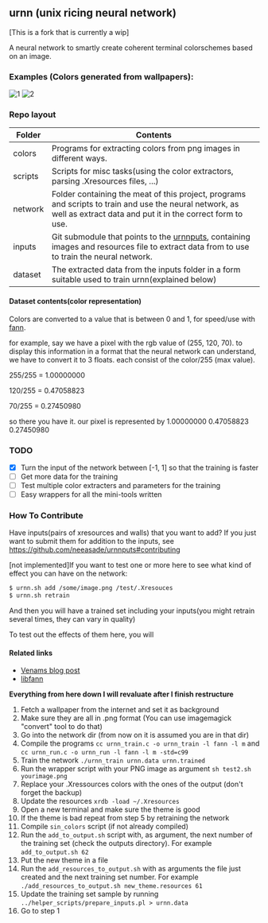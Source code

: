 ## urnn (unix ricing neural network)
[This is a fork that is currently a wip]

A neural network to smartly create coherent terminal colorschemes based on an image.

### Examples (Colors generated from wallpapers):

![1](http://pub.iotek.org/p/84nIYJl.png)
![2](http://pub.iotek.org/p/jL2NNE5.png)


### Repo layout

Folder	| Contents
--------|---------
colors 	| Programs for extracting colors from png images in different ways.
scripts | Scripts for misc tasks(using the color extractors, parsing .Xresources files, ...)
network | Folder containing the meat of this project, programs and scripts to train and use the neural network, as well as extract data and put it in the correct form to use.
inputs 	| Git submodule that points to the [urnnputs](https://github.com/neeasade/urnnputs), containing images and resources file to extract data from to use to train the neural network.
dataset | The extracted data from the inputs folder in a form suitable used to train urnn(explained below)

#### Dataset contents(color representation)

Colors are converted to a value that is between 0 and 1, for speed/use with [fann](https://github.com/libfann/fann).

for example, say we have a pixel with the rgb value of (255, 120, 70). to display this information in a format that the neural network can understand, we have to convert it to 3 floats. each consist of the color/255 (max value).

255/255 = 1.00000000

120/255 = 0.47058823

70/255  = 0.27450980

so there you have it. our pixel is represented by 1.00000000 0.47058823 0.27450980

### TODO

* [x] Turn the input of the network between [-1, 1] so that the training is faster
* [ ] Get more data for the training
* [ ] Test multiple color extracters and parameters for the training
* [ ] Easy wrappers for all the mini-tools written

### How To Contribute

Have inputs(pairs of xresources and walls) that you want to add?
If you just want to submit them for addition to the inputs, see https://github.com/neeasade/urnnputs#contributing

[not implemented]If you want to test one or more here to see what kind of effect you can have on the network:
``` bash
$ urnn.sh add /some/image.png /test/.Xresouces
$ urnn.sh retrain
```
And then you will have a trained set including your inputs(you might retrain several times, they can vary in quality)

To test out the effects of them here, you will

#### Related links
- [Venams blog post](http://venam.nixers.net/blog/programming/2015/07/06/project-summer-july-2015.html)
- [libfann](https://github.com/libfann/fann)


**Everything from here down I will revaluate after I finish restructure**

1. Fetch a wallpaper from the internet and set it as background
2. Make sure they are all in .png format (You can use imagemagick "convert" tool to do that)
3. Go into the network dir (from now on it is assumed you are in that dir)
4. Compile the programs `cc urnn_train.c -o urnn_train -l fann -l m` and `cc urnn_run.c -o urnn_run -l fann -l m -std=c99`
5. Train the network `./urnn_train urnn.data urnn.trained`
6. Run the wrapper script with your PNG image as argument `sh test2.sh yourimage.png`
7. Replace your .Xressources colors with the ones of the output (don't forget the backup)
8. Update the resources `xrdb -load ~/.Xresources`
9. Open a new terminal and make sure the theme is good
10. If the theme is bad repeat from step 5 by retraining the network
11. Compile `sin_colors` script (if not already compiled)
12. Run the `add_to_output.sh` script with, as argument, the next number of the training set (check the outputs directory). For example `add_to_output.sh 62`
13. Put the new theme in a file
14. Run the `add_resources_to_output.sh` with as arguments the file just created and the next training set number. For example `./add_resources_to_output.sh new_theme.resources 61`
15. Update the training set sample by running `../helper_scripts/prepare_inputs.pl > urnn.data`
16. Go to step 1


